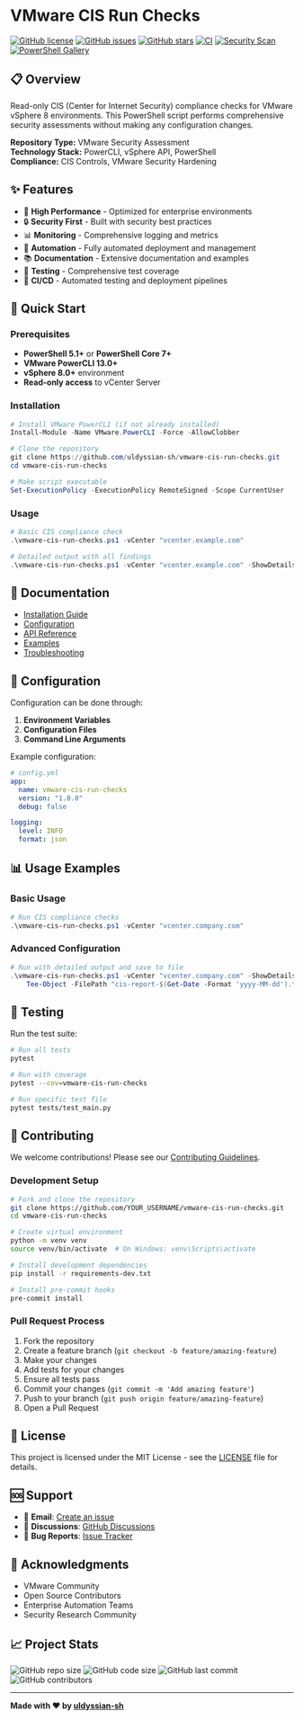# VMware CIS Run Checks

[![GitHub license](https://img.shields.io/github/license/uldyssian-sh/vmware-cis-run-checks)](https://github.com/uldyssian-sh/vmware-cis-run-checks/blob/main/LICENSE)
[![GitHub issues](https://img.shields.io/github/issues/uldyssian-sh/vmware-cis-run-checks)](https://github.com/uldyssian-sh/vmware-cis-run-checks/issues)
[![GitHub stars](https://img.shields.io/github/stars/uldyssian-sh/vmware-cis-run-checks)](https://github.com/uldyssian-sh/vmware-cis-run-checks/stargazers)
[![CI](https://github.com/uldyssian-sh/vmware-cis-run-checks/workflows/CI/badge.svg)](https://github.com/uldyssian-sh/vmware-cis-run-checks/actions)
[![Security Scan](https://github.com/uldyssian-sh/vmware-cis-run-checks/workflows/Security%20Scan/badge.svg)](https://github.com/uldyssian-sh/vmware-cis-run-checks/actions)
[![PowerShell Gallery](https://img.shields.io/powershellgallery/v/VMware-CIS-Run-Checks)](https://www.powershellgallery.com/packages/VMware-CIS-Run-Checks)

## 📋 Overview

Read-only CIS (Center for Internet Security) compliance checks for VMware vSphere 8 environments. This PowerShell script performs comprehensive security assessments without making any configuration changes.

**Repository Type:** VMware Security Assessment  
**Technology Stack:** PowerCLI, vSphere API, PowerShell  
**Compliance:** CIS Controls, VMware Security Hardening

## ✨ Features

- 🚀 **High Performance** - Optimized for enterprise environments
- 🔒 **Security First** - Built with security best practices
- 📊 **Monitoring** - Comprehensive logging and metrics
- 🔧 **Automation** - Fully automated deployment and management
- 📚 **Documentation** - Extensive documentation and examples
- 🧪 **Testing** - Comprehensive test coverage
- 🔄 **CI/CD** - Automated testing and deployment pipelines

## 🚀 Quick Start

### Prerequisites

- **PowerShell 5.1+** or **PowerShell Core 7+**
- **VMware PowerCLI 13.0+**
- **vSphere 8.0+** environment
- **Read-only access** to vCenter Server

### Installation

```powershell
# Install VMware PowerCLI (if not already installed)
Install-Module -Name VMware.PowerCLI -Force -AllowClobber

# Clone the repository
git clone https://github.com/uldyssian-sh/vmware-cis-run-checks.git
cd vmware-cis-run-checks

# Make script executable
Set-ExecutionPolicy -ExecutionPolicy RemoteSigned -Scope CurrentUser
```

### Usage

```powershell
# Basic CIS compliance check
.\vmware-cis-run-checks.ps1 -vCenter "vcenter.example.com"

# Detailed output with all findings
.\vmware-cis-run-checks.ps1 -vCenter "vcenter.example.com" -ShowDetails
```

## 📖 Documentation

- [Installation Guide](docs/README.md)
- [Configuration](docs/README.md#configuration)
- [API Reference](docs/README.md#supported-checks)
- [Examples](examples/README.md)
- [Troubleshooting](docs/README.md#troubleshooting)

## 🔧 Configuration

Configuration can be done through:

1. **Environment Variables**
2. **Configuration Files**
3. **Command Line Arguments**

Example configuration:

```yaml
# config.yml
app:
  name: vmware-cis-run-checks
  version: "1.0.0"
  debug: false

logging:
  level: INFO
  format: json
```

## 📊 Usage Examples

### Basic Usage

```powershell
# Run CIS compliance checks
.\vmware-cis-run-checks.ps1 -vCenter "vcenter.company.com"
```

### Advanced Configuration

```powershell
# Run with detailed output and save to file
.\vmware-cis-run-checks.ps1 -vCenter "vcenter.company.com" -ShowDetails | 
    Tee-Object -FilePath "cis-report-$(Get-Date -Format 'yyyy-MM-dd').txt"
```

## 🧪 Testing

Run the test suite:

```bash
# Run all tests
pytest

# Run with coverage
pytest --cov=vmware-cis-run-checks

# Run specific test file
pytest tests/test_main.py
```

## 🤝 Contributing

We welcome contributions! Please see our [Contributing Guidelines](CONTRIBUTING.md).

### Development Setup

```bash
# Fork and clone the repository
git clone https://github.com/YOUR_USERNAME/vmware-cis-run-checks.git
cd vmware-cis-run-checks

# Create virtual environment
python -m venv venv
source venv/bin/activate  # On Windows: venv\Scripts\activate

# Install development dependencies
pip install -r requirements-dev.txt

# Install pre-commit hooks
pre-commit install
```

### Pull Request Process

1. Fork the repository
2. Create a feature branch (`git checkout -b feature/amazing-feature`)
3. Make your changes
4. Add tests for your changes
5. Ensure all tests pass
6. Commit your changes (`git commit -m 'Add amazing feature'`)
7. Push to your branch (`git push origin feature/amazing-feature`)
8. Open a Pull Request

## 📄 License

This project is licensed under the MIT License - see the [LICENSE](LICENSE) file for details.

## 🆘 Support

- 📧 **Email**: [Create an issue](https://github.com/uldyssian-sh/vmware-cis-run-checks/issues/new)
- 💬 **Discussions**: [GitHub Discussions](https://github.com/uldyssian-sh/vmware-cis-run-checks/discussions)
- 🐛 **Bug Reports**: [Issue Tracker](https://github.com/uldyssian-sh/vmware-cis-run-checks/issues)

## 🙏 Acknowledgments

- VMware Community
- Open Source Contributors
- Enterprise Automation Teams
- Security Research Community

## 📈 Project Stats

![GitHub repo size](https://img.shields.io/github/repo-size/uldyssian-sh/vmware-cis-run-checks)
![GitHub code size](https://img.shields.io/github/languages/code-size/uldyssian-sh/vmware-cis-run-checks)
![GitHub last commit](https://img.shields.io/github/last-commit/uldyssian-sh/vmware-cis-run-checks)
![GitHub contributors](https://img.shields.io/github/contributors/uldyssian-sh/vmware-cis-run-checks)

---

**Made with ❤️ by [uldyssian-sh](https://github.com/uldyssian-sh)**